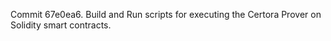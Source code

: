 Commit 67e0ea6.                    Build and Run scripts for executing the Certora Prover on Solidity smart contracts.